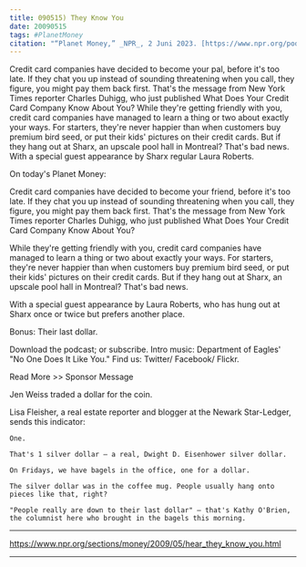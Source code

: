 ```yaml
---
title: 090515) They Know You
date: 20090515
tags: #PlanetMoney
citation: "“Planet Money,” _NPR_, 2 Juni 2023. [https://www.npr.org/podcasts/510289/planet-money](https://www.npr.org/podcasts/510289/planet-money) (diakses 4 Juni 2023)."
---
```


Credit card companies have decided to become your pal, before it's too late. If they chat you up instead of sounding threatening when you call, they figure, you might pay them back first. That's the message from New York Times reporter Charles Duhigg, who just published What Does Your Credit Card Company Know About You? While they're getting friendly with you, credit card companies have managed to learn a thing or two about exactly your ways. For starters, they're never happier than when customers buy premium bird seed, or put their kids' pictures on their credit cards. But if they hang out at Sharx, an upscale pool hall in Montreal? That's bad news. With a special guest appearance by Sharx regular Laura Roberts.

On today's Planet Money:

Credit card companies have decided to become your friend, before it's too late. If they chat you up instead of sounding threatening when you call, they figure, you might pay them back first. That's the message from New York Times reporter Charles Duhigg, who just published What Does Your Credit Card Company Know About You?

While they're getting friendly with you, credit card companies have managed to learn a thing or two about exactly your ways. For starters, they're never happier than when customers buy premium bird seed, or put their kids' pictures on their credit cards. But if they hang out at Sharx, an upscale pool hall in Montreal? That's bad news.

With a special guest appearance by Laura Roberts, who has hung out at Sharx once or twice but prefers another place.

Bonus: Their last dollar.

Download the podcast; or subscribe. Intro music: Department of Eagles' "No One Does It Like You." Find us: Twitter/ Facebook/ Flickr.

Read More >>
Sponsor Message

Jen Weiss traded a dollar for the coin.

Lisa Fleisher, a real estate reporter and blogger at the Newark Star-Ledger, sends this indicator:

    One.

    That's 1 silver dollar — a real, Dwight D. Eisenhower silver dollar.

    On Fridays, we have bagels in the office, one for a dollar.

    The silver dollar was in the coffee mug. People usually hang onto pieces like that, right?

    "People really are down to their last dollar" — that's Kathy O'Brien, the columnist here who brought in the bagels this morning.


----

https://www.npr.org/sections/money/2009/05/hear_they_know_you.html



----
